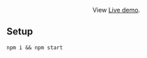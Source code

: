 <p align="center">
<!-- <img src="https://www.htmlhints.com/image/react/reactWeatherApp.png" width="100%"> -->
</p>

<p align="center">
<!--   View Complete <a href="https://www.htmlhints.com/article/how-to-create-weather-app-using-reactjs-with-current-location-search-city/93">Installation details</a>. -->
 </p>
 <p align="center">
  View <a href="https://weather-my-yc9gj66bq-harsh-rohillas-projects.vercel.app/">Live demo</a>.
 </p>

## Setup

```
npm i && npm start
```
